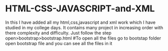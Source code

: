 # HTML-CSS-JAVASCRIPT-and-XML
In this I have added all my html,css,javascript and xml work which I have studied in my college days. It contains many project in increasing order with there complexity and difficulty. Just follow the step open>bootstrap>bootstrap.html
#To open all the files
go to bootstap folder open bootstrap file and you can see all the files in it
